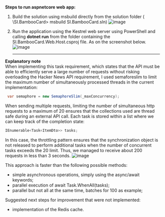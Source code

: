 **Steps to run aspnetcore web app:**
  1. Build the solution using msbuild directly from the solution folder ( \SI.BambooCard> msbuild SI.BambooCard.sln) 
     ![image](https://github.com/SerheiIC/SI.BambooCard/assets/159906799/30789e93-2ec6-4d67-9d79-0db2673bf5f2)

  2. Run the application using the Kestrel web server using PowerShell and calling **dotnet run** from the folder containing the SI.BambooCard.Web.Host.csproj file. As on the screenshot below.
     ![image](https://github.com/SerheiIC/SI.BambooCard/assets/159906799/77c62c14-baa3-4b88-8cc6-89a4821aba98)

     <hr>
  **Explanatory note**
  <br>
When implementing this task requirement, which states that the API must be able to efficiently serve a large number of requests without risking overloading the Hacker News API requirement, I used semaforeslim to limit the maximum number of   simultaneously processed threads in the current implementation:
```cs
 var semaphore = new SemaphoreSlim(_maxConcurrency);
```
    
When sending multiple requests, limiting the number of simultaneous http requests to a maximum of 20 ensures that the collections used are thread safe during an external API call. 
Each task is stored within a list where we can keep track of the completion state: 
```cs
IEnumerable<Task<ItemDto>> tasks;
``` 
In this case, the throttling pattern ensures that the synchronization object is not released to perform additional tasks when the number of concurrent tasks exceeds the 20 limit.
Thus, we managed to receive about 200 requests in less than 3 seconds.
![image](https://github.com/SerheiIC/SI.BambooCard/assets/159906799/194fb1db-061e-4098-beac-18d7037cb229)


This approach is faster than the following possible methods:
- simple asynchronous operations, simply using the async/await keywords;
- parallel execution of await Task.WhenAll(tasks);
- parallel but not all at the same time,  batches for 100 as example;

Suggested next steps for improvement that were not implemented:
- implementation of the Redis cache.
